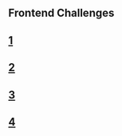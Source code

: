 ## Frontend Challenges

## [1](https://ukeskin.github.io/frontend-challenge/1)
## [2](https://ukeskin.github.io/frontend-challenge/2)
## [3](https://ukeskin.github.io/frontend-challenge/3)
## [4](https://ukeskin.github.io/frontend-challenge/4)